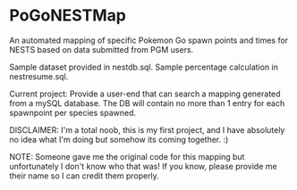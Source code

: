 # PoGoNESTMap
An automated mapping of specific Pokemon Go spawn points and times for NESTS based on data submitted from PGM users.

Sample dataset provided in nestdb.sql.
Sample percentage calculation in nestresume.sql.

Current project:
Provide a user-end that can search a mapping generated from a mySQL database. The DB will contain no more than 1 entry for each spawnpoint per species spawned.


DISCLAIMER: I'm a total noob, this is my first project, and I have absolutely no idea what I'm doing but somehow its coming together. :)

NOTE: Someone gave me the original code for this mapping but unfortunately I don't know who that was! If you know, please provide me their name so I can credit them properly.



